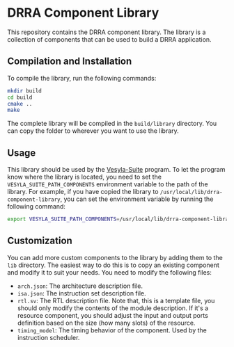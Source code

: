 # DRRA Component Library

This repository contains the DRRA component library. The library is a collection of components that can be used to build a DRRA application.

## Compilation and Installation

To compile the library, run the following commands:

```bash
mkdir build
cd build
cmake ..
make
```

The complete library will be compiled in the `build/library` directory. You can copy the folder to wherever you want to use the library.

## Usage

This library should be used by the [Vesyla-Suite](https://github.com/silagokth/vesyla-suite-4) program. To let the program know where the library is located, you need to set the `VESYLA_SUITE_PATH_COMPONENTS` environment variable to the path of the library. For example, if you have copied the library to `/usr/local/lib/drra-component-library`, you can set the environment variable by running the following command:

```bash
export VESYLA_SUITE_PATH_COMPONENTS=/usr/local/lib/drra-component-library
```

## Customization

You can add more custom components to the library by adding them to the `lib` directory. The easiest way to do this is to copy an existing component and modify it to suit your needs. You need to modify the following files:

- `arch.json`: The architecture description file.
- `isa.json`: The instruction set description file.
- `rtl.sv`: The RTL description file. Note that, this is a template file, you should only modify the contents of the module description. If it's a resource component, you should adjust the input and output ports definition based on the size (how many slots) of the resource.
- `timing_model`: The timing behavior of the component. Used by the instruction scheduler.
